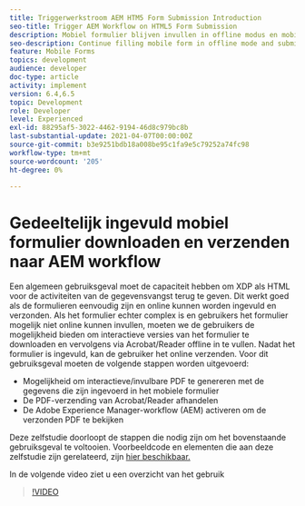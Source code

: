 ```yaml
---
title: Triggerwerkstroom AEM HTM5 Form Submission Introduction
seo-title: Trigger AEM Workflow on HTML5 Form Submission
description: Mobiel formulier blijven invullen in offline modus en mobiel formulier verzenden om AEM workflow te activeren
seo-description: Continue filling mobile form in offline mode and submit mobile form to trigger AEM workflow
feature: Mobile Forms
topics: development
audience: developer
doc-type: article
activity: implement
version: 6.4,6.5
topic: Development
role: Developer
level: Experienced
exl-id: 88295af5-3022-4462-9194-46d8c979bc8b
last-substantial-update: 2021-04-07T00:00:00Z
source-git-commit: b3e9251bdb18a008be95c1fa9e5c79252a74fc98
workflow-type: tm+mt
source-wordcount: '205'
ht-degree: 0%

---
```


# Gedeeltelijk ingevuld mobiel formulier downloaden en verzenden naar AEM workflow

Een algemeen gebruiksgeval moet de capaciteit hebben om XDP als HTML voor de activiteiten van de gegevensvangst terug te geven. Dit werkt goed als de formulieren eenvoudig zijn en online kunnen worden ingevuld en verzonden. Als het formulier echter complex is en gebruikers het formulier mogelijk niet online kunnen invullen, moeten we de gebruikers de mogelijkheid bieden om interactieve versies van het formulier te downloaden en vervolgens via Acrobat/Reader offline in te vullen. Nadat het formulier is ingevuld, kan de gebruiker het online verzenden.
Voor dit gebruiksgeval moeten de volgende stappen worden uitgevoerd:

* Mogelijkheid om interactieve/invulbare PDF te genereren met de gegevens die zijn ingevoerd in het mobiele formulier
* De PDF-verzending van Acrobat/Reader afhandelen
* De Adobe Experience Manager-workflow (AEM) activeren om de verzonden PDF te bekijken

Deze zelfstudie doorloopt de stappen die nodig zijn om het bovenstaande gebruiksgeval te voltooien. Voorbeeldcode en elementen die aan deze zelfstudie zijn gerelateerd, zijn [hier beschikbaar.](part-four.md)

In de volgende video ziet u een overzicht van het gebruik

>[!VIDEO](https://video.tv.adobe.com/v/29677?quality=12&learn=on)
